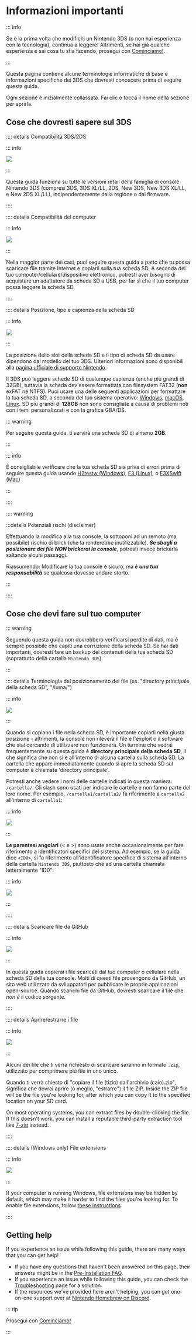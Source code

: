 # Informazioni importanti

::: info

Se è la prima volta che modifichi un Nintendo 3DS (o non hai esperienza con la tecnologia), continua a leggere! Altrimenti, se hai già qualche esperienza e sai cosa tu stia facendo, prosegui con [Cominciamo!](get-started).

:::

Questa pagina contiene alcune terminologie informatiche di base e informazioni specifiche dei 3DS che dovresti conoscere prima di seguire questa guida.

Ogni sezione è inizialmente collassata. Fai clic o tocca il nome della sezione per aprirla.

## Cose che dovresti sapere sul 3DS

:::: details Compatibilità 3DS/2DS

::: info

![](/images/screenshots/onboarding/compatible.png)

:::

Questa guida funziona su tutte le versioni retail della famiglia di console Nintendo 3DS (compresi 3DS, 3DS XL/LL, 2DS, New 3DS, New 3DS XL/LL, e New 2DS XL/LL), indipendentemente dalla regione o dal firmware.

::::

:::: details Compatibilità del computer

::: info

![](/images/screenshots/onboarding/os.jpg)

:::

Nella maggior parte dei casi, puoi seguire questa guida a patto che tu possa scaricare file tramite Internet e copiarli sulla tua scheda SD. A seconda del tuo computer/cellulare/dispositivo elettronico, potresti aver bisogno di acquistare un adattatore da scheda SD a USB, per far sì che il tuo computer possa leggere la scheda SD.

::::

:::: details Posizione, tipo e capienza della scheda SD

::: info

![](/images/screenshots/onboarding/sdcard.jpg)

:::

La posizione dello slot della scheda SD e il tipo di scheda SD da usare dipendono dal modello del tuo 3DS. Ulteriori informazioni sono disponibili alla [pagina ufficiale di supporto Nintendo](https://www.nintendo.com/it-it/Assistenza/Nintendo-3DS-e-Nintendo-2DS/Uso/Schede-SD/Usare-le-schede-SD/Usare-le-schede-SD-826532.html).

Il 3DS può leggere schede SD di qualunque capienza (anche più grandi di 32GB), tuttavia la scheda dev'essere formattata con filesystem FAT32 (**non** exFAT né NTFS). Puoi usare una delle seguenti applicazioni per formattare la tua scheda SD, a seconda del tuo sistema operativo: [Windows](formatting-sd-\(windows\)), [macOS](formatting-sd-\(mac\)), [Linux](formatting-sd-\(linux\)). SD più grandi di **128GB** non sono consigliate a causa di problemi noti con i temi personalizzati e con la grafica GBA/DS.

::: warning

Per seguire questa guida, ti servirà una scheda SD di almeno **2GB**.

:::

::: info

È consigliabile verificare che la tua scheda SD sia priva di errori prima di seguire questa guida usando [H2testw (Windows)](h2testw-\(windows\)), [F3 (Linux)](f3-\(linux\)), o [F3XSwift (Mac)](f3xswift-\(mac\))

:::

::::

:::: warning

:::details Potenziali rischi (disclaimer)

Effettuando la modifica alla tua console, la sottoponi ad un remoto (ma possibile) rischio di brick (che la renderebbe inutilizzabile). _**Se sbagli a posizionare dei file NON brickerai la console**_, potresti invece brickarla saltando alcuni passaggi.

Riassumendo: Modificare la tua console è sicuro, ma _**è una tua responsabilità**_ se qualcosa dovesse andare storto.

:::

::::

## Cose che devi fare sul tuo computer

::: warning

Seguendo questa guida non dovrebbero verificarsi perdite di dati, ma è sempre possibile che capiti una corruzione della scheda SD. Se hai dati importanti, dovresti fare un backup dei contenuti della tua scheda SD (soprattutto della cartella `Nintendo 3DS`).

:::

:::: details Terminologia del posizionamento dei file (es. "directory principale della scheda SD", "/luma/")

::: info

![](/images/screenshots/onboarding/sdroot.png)

:::

Quando si copiano i file nella scheda SD, è importante copiarli nella giusta posizione - altrimenti, la console non rileverà il file e l'exploit o il software che stai cercando di utilizzare non funzionerà. Un termine che vedrai frequentemente su questa guida è **directory principale della scheda SD**, il che significa che non si è all'interno di alcuna cartella sulla scheda SD. La cartella che appare immediatamente quando si apre la scheda SD sul computer è chiamata 'directory principale'.

Potresti anche vedere i nomi delle cartelle indicati in questa maniera: `/cartella/`. Gli slash sono usati per indicare le cartelle e non fanno parte del loro nome. Per esempio, `/cartella1/cartella2/` fa riferimento a `cartella2` all'interno di `cartella1`:

::: info

![](/images/screenshots/onboarding/folders.png)

:::

**Le parentesi angolari** (\< e \>) sono usate anche occasionalmente per fare riferimento a identificatori specifici del sistema. Ad esempio, se la guida dice `<ID0>`, si fa riferimento all'identificatore specifico di sistema all'interno della cartella `Nintendo 3DS`, piuttosto che ad una cartella chiamata letteralmente "ID0":

::: info

![](/images/screenshots/onboarding/anglebrackets.png)

:::

::::

:::: details Scaricare file da GitHub

::: info

![](/images/screenshots/onboarding/github.png)

:::

In questa guida copierai i file scaricati dal tuo computer o cellulare nella scheda SD della tua console. Molti di questi file provengono da GitHub, un sito web utilizzato da sviluppatori per pubblicare le proprie applicazioni open-source. Quando scarichi file da GitHub, dovresti scaricare il file che _non è_ il codice sorgente.

::::

:::: details Aprire/estrarre i file

::: info

![](/images/screenshots/onboarding/zipfiles.png)

:::

Alcuni dei file che ti verrà richiesto di scaricare saranno in formato `.zip`, utilizzato per comprimere più file in uno unico.

Quando ti verrà chiesto di "copiare il file (tizio) dall'archivio (caio).zip", significa che dovrai aprire (o meglio, "estrarre") il file ZIP. Inside the ZIP file will be the file you're looking for, after which you can copy it to the specified location on your SD card.

On most operating systems, you can extract files by double-clicking the file. If this doesn't work, you can install a reputable third-party extraction tool like [7-zip](https://7-zip.org/) instead.

::::

:::: details (Windows only) File extensions

::: info

![](/images/screenshots/onboarding/fileext.png)

:::

If your computer is running Windows, file extensions may be hidden by default, which may make it harder to find the files you're looking for. To enable file extensions, follow [these instructions](file-extensions-\(windows\)).

::::

## Getting help

If you experience an issue while following this guide, there are many ways that you can get help!

- If you have any questions that haven't been answered on this page, their answers might be in the [Pre-Installation FAQ](faq#pre-installation-faq).
- If you experience an issue while following this guide, you can check the [Troubleshooting](troubleshooting) page for a solution.
- If the resources we've provided here aren't helping, you can get one-on-one support over at [Nintendo Homebrew on Discord](https://discord.gg/MWxPgEp).

::: tip

Prosegui con [Cominciamo!](get-started)

:::
